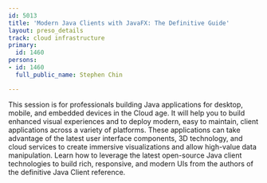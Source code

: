 ```yaml
---
id: 5013
title: 'Modern Java Clients with JavaFX: The Definitive Guide'
layout: preso_details
track: cloud infrastructure
primary:
  id: 1460
persons:
- id: 1460
  full_public_name: Stephen Chin

---
```

This session is for professionals building Java applications for
desktop, mobile, and embedded devices in the Cloud age.  It
will help you to build enhanced visual experiences and to deploy
modern, easy to maintain, client applications across a variety of
platforms.  These applications can take advantage of the
latest user interface components, 3D technology, and cloud services
to create immersive visualizations and allow high-value data
manipulation.  Learn how to leverage the latest open-source
Java client technologies to build rich, responsive, and modern UIs
from the authors of the definitive Java Client reference.